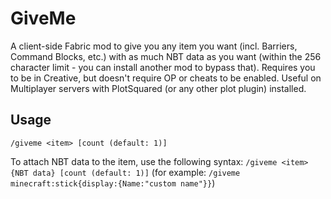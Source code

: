 # GiveMe
A client-side Fabric mod to give you any item you want (incl. Barriers, Command Blocks, etc.) with as much NBT data as you want (within the 256 character limit - you can install another mod to bypass that).
Requires you to be in Creative, but doesn't require OP or cheats to be enabled. Useful on Multiplayer servers with PlotSquared (or any other plot plugin) installed.

## Usage
`/giveme <item> [count (default: 1)]`

To attach NBT data to the item, use the following syntax:
`/giveme <item>{NBT data} [count (default: 1)]` (for example: `/giveme minecraft:stick{display:{Name:"custom name"}}`)